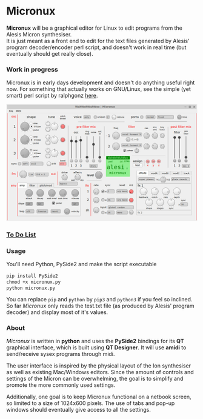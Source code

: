 # Micronux

**Micronux** will be a graphical editor for Linux to edit programs from the Alesis Micron synthesiser.  
It is just meant as a front end to edit for the text files generated by Alesis' program decoder/encoder perl script, and doesn't work in real time (but eventually should get really close).

### Work in progress

Micronux is in early days development and doesn't do anything useful right now. For something that actually works on GNU/Linux, see the simple (yet smart) perl script by ralphgonz [here](https://sites.google.com/site/ralphgonz/music-micron).


![screenshot of micronux](docs/screenshot.jpg)


### [To Do List](docs/TODO.md)


### Usage

You'll need Python, PySide2 and make the script executable

    pip install PySide2
    chmod +x micronux.py
    python micronux.py

You can replace `pip` and `python` by `pip3` and `python3` if you feel so inclined.  
So far *Micronux* only reads the test.txt file (as produced by Alesis' program decoder) and display most of it's values.

### About

*Micronux* is written in **python** and uses the **PySide2** bindings for its **QT** graphical interface, which is built using **QT Designer**. It will use **amidi** to send/receive sysex programs through midi.

The user interface is inspired by the physical layout of the Ion synthesiser as well as existing Mac/Windows editors. Since the amount of controls and settings of the Micron can be overwhelming, the goal is to simplify and promote the more commonly used settings.

Additionally, one goal is to keep Micronux functional on a netbook screen, so limited to a size of 1024x600 pixels. The use of tabs and pop-up windows should eventually give access to all the settings.


